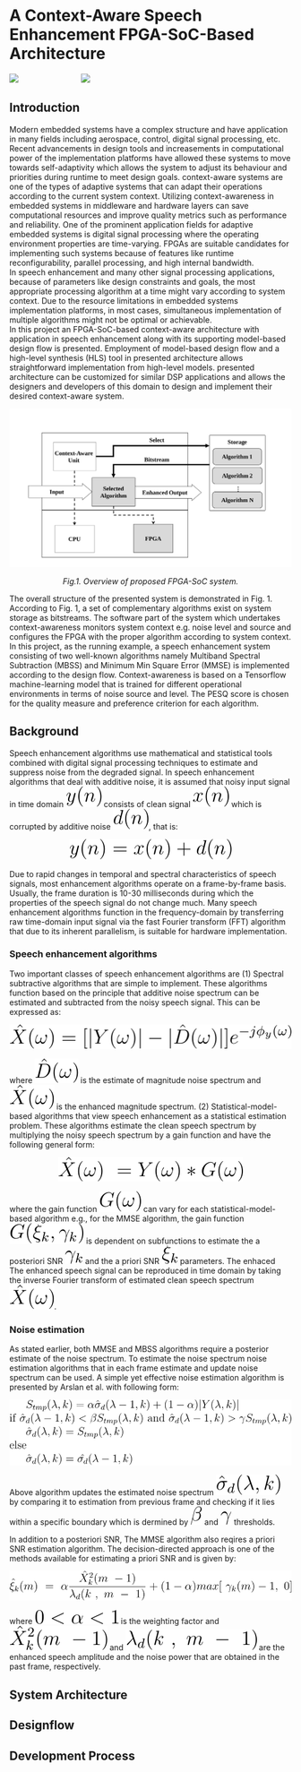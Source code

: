 # A Context-Aware Speech Enhancement FPGA-SoC-Based Architecture
![](https://img.shields.io/badge/Status-Active-47c949)&emsp;&emsp;&emsp;&emsp;&emsp;&emsp;&emsp;&emsp;![](https://img.shields.io/badge/Target%20FPGA--SoC-Intel%20Cyclone%20V-blue)
## Introduction
Modern embedded systems have a complex structure and have application in many fields including aerospace, control, digital signal processing, etc. Recent advancements in design tools and increasements in computational power of the implementation platforms have allowed these systems to move towards self-adaptivity which allows the system to adjust its behaviour and priorities during runtime to meet design goals. context-aware systems are one of the types of adaptive systems that can adapt their operations according to the current system context. Utilizing context-awareness in embedded systems in middleware and hardware layers can save computational resources and improve quality metrics such as performance and reliability. One of the prominent application fields for adaptive embedded systems is digital signal processing where the operating environment properties are time-varying. FPGAs are suitable candidates for implementing such systems because of features like runtime reconfigurability, parallel processing, and high internal bandwidth.  
In speech enhancement and many other signal processing applications, because of parameters like design constraints and goals, the most appropriate processing algorithm at a time might vary according to system context. Due to the resource limitations in embedded systems implementation platforms, in most cases, simultaneous implementation of multiple algorithms might not be optimal or achievable.  
In this project an FPGA-SoC-based context-aware architecture with application in speech enhancement along with its supporting model-based design flow is presented. Employment of model-based design flow and a high-level synthesis (HLS) tool in presented architecture allows straightforward implementation from high-level models. presented architecture can be customized for similar DSP applications and allows the designers and developers of this domain to design and implement their desired context-aware system.  

![](./Documentation/Figs/Overview.svg)
<p align="center"> <i> Fig.1. Overview of proposed FPGA-SoC system. </i> </p>

The overall structure of the presented system is demonstrated in Fig. 1. According to Fig. 1, a set of complementary algorithms exist on system storage as bitstreams. The software part of the system which undertakes context-awareness monitors system context e.g. noise level and source and configures the FPGA with the proper algorithm according to system context.  
In this project, as the running example, a speech enhancement system consisting of two well-known algorithms namely Multiband Spectral Subtraction (MBSS) and Minimum Min Square Error (MMSE) is implemented according to the design flow. Context-awareness is based on a Tensorflow machine-learning model that is trained for different operational environments in terms of noise source and level. The PESQ score is chosen for the quality measure and preference criterion for each algorithm.
## Background
Speech enhancement algorithms use mathematical and statistical tools combined with digital signal processing techniques to estimate and suppress noise from the degraded signal. In speech enhancement algorithms that deal with additive noise, it is assumed that noisy input signal in time domain ![](./Documentation/Figs/y(n).svg) consists of clean signal ![](./Documentation/Figs/x(n).svg) which is corrupted by additive noise ![](./Documentation/Figs/d(n).svg), that is:  

<p align="center">
  <img src="./Documentation/Figs/additive-noise.svg" />
</p>

Due to rapid changes in temporal and spectral characteristics of speech signals, most enhancement algorithms operate on a frame-by-frame basis. Usually, the frame duration is 10-30 milliseconds during which the properties of the speech signal do not change much. Many speech enhancement algorithms function in the frequency-domain by transferring raw time-domain input signal via the fast Fourier transform (FFT) algorithm that due to its inherent parallelism, is suitable for hardware implementation.
### Speech enhancement algorithms
Two important classes of speech enhancement algorithms are (1) Spectral subtractive algorithms that are simple to implement. These algorithms function based on the principle that additive noise spectrum can be estimated and subtracted from the noisy speech signal. This can be expressed as:  

<p align="center">
  <img src="./Documentation/Figs/SS.svg" />
</p>  

where ![](./Documentation/Figs/D(w)_hat.svg) is the estimate of magnitude noise spectrum and ![](./Documentation/Figs/X(w)_hat.svg) is the enhanced magnitude spectrum. (2) Statistical-model-based algorithms that view speech enhancement as a statistical estimation problem. These algorithms estimate the clean speech spectrum by multiplying the noisy speech spectrum by a gain function and have the following general form:  

<p align="center">
  <img src="./Documentation/Figs/SMB.svg" />
</p>  

where the gain function ![](./Documentation/Figs/G(w).svg) can vary for each statistical-model-based algorithm e.g., for the MMSE algorithm, the gain function ![](./Documentation/Figs/G(MMSE).svg) is dependent on subfunctions to estimate the a posteriori SNR ![](./Documentation/Figs/gamma_k.svg) and the a priori SNR ![](./Documentation/Figs/xi_k.svg) parameters. The enhaced The enhanced speech signal can be reproduced in time domain by taking the inverse Fourier transform of estimated clean speech spectrum ![](./Documentation/Figs/X(w)_hat.svg).
### Noise estimation
As stated earlier, both MMSE and MBSS algorithms require a posterior estimate of the noise spectrum. To estimate the noise spectrum noise estimation algorithms that in each frame estimate and update noise spectrum can be used. A simple yet effective noise estimation algorithm is presented by Arslan et al. with following form:  

<p align="center">
  <img src="./Documentation/Figs/NE.svg" />
</p>  

Above algorithm updates the estimated noise spectrum ![](./Documentation/Figs/ENS.svg) by comparing it to estimation from previous frame and checking if it lies within a specific boundary which is dermined by ![](./Documentation/Figs/b.svg) and ![](./Documentation/Figs/g.svg) thresholds.

In addition to a posteriori SNR, The MMSE algorithm also reqires a priori SNR estimation algorithm. The decision-directed approach is one of the methods available for estimating a priori SNR and is given by:  

<p align="center">
  <img src="./Documentation/Figs/DD.svg" />
</p>  

where ![](./Documentation/Figs/a01.svg) is the weighting factor and ![](./Documentation/Figs/X(k)_hat.svg) and ![](./Documentation/Figs/lambda(k).svg) are the enhanced speech amplitude and the noise power that are obtained in the past frame, respectively.
## System Architecture
## Designflow
## Development Process
